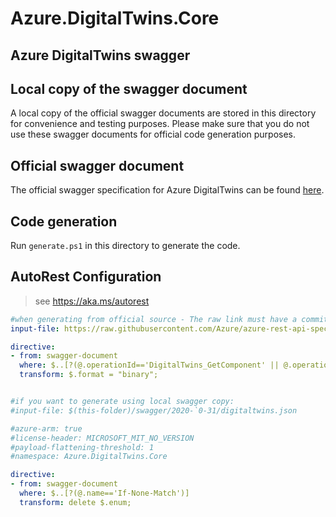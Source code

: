 # Azure.DigitalTwins.Core

## Azure DigitalTwins swagger

## Local copy of the swagger document

A local copy of the official swagger documents are stored in this directory for convenience and testing purposes. Please make sure that you do not use these swagger documents for official code generation purposes.

## Official swagger document

The official swagger specification for Azure DigitalTwins can be found [here](https://raw.githubusercontent.com/Azure/azure-rest-api-specs/97db8d1015c2780c2704fe0f55537ff1f4740140/specification/digitaltwins/data-plane/Microsoft.DigitalTwins/preview/2020-05-31-preview/digitaltwins.json).

## Code generation

Run `generate.ps1` in this directory to generate the code.

## AutoRest Configuration

> see <https://aka.ms/autorest>

``` yaml
#when generating from official source - The raw link must have a commit hash for C# generator
input-file: https://raw.githubusercontent.com/Azure/azure-rest-api-specs/14fb40342c19f8b483e132038f8424ee62b745d9/specification/digitaltwins/data-plane/Microsoft.DigitalTwins/stable/2020-10-31/digitaltwins.json

directive:
- from: swagger-document
  where: $..[?(@.operationId=='DigitalTwins_GetComponent' || @.operationId=='DigitalTwins_GetRelationshipById' || @.operationId=='DigitalTwins_Add' || @.operationId=='DigitalTwins_GetById' || @.operationId=='DigitalTwins_AddRelationship')].responses.200.schema
  transform: $.format = "binary";


#if you want to generate using local swagger copy:
#input-file: $(this-folder)/swagger/2020-`0-31/digitaltwins.json

#azure-arm: true
#license-header: MICROSOFT_MIT_NO_VERSION
#payload-flattening-threshold: 1
#namespace: Azure.DigitalTwins.Core
```

``` yaml
directive:
- from: swagger-document
  where: $..[?(@.name=='If-None-Match')]
  transform: delete $.enum;
```
